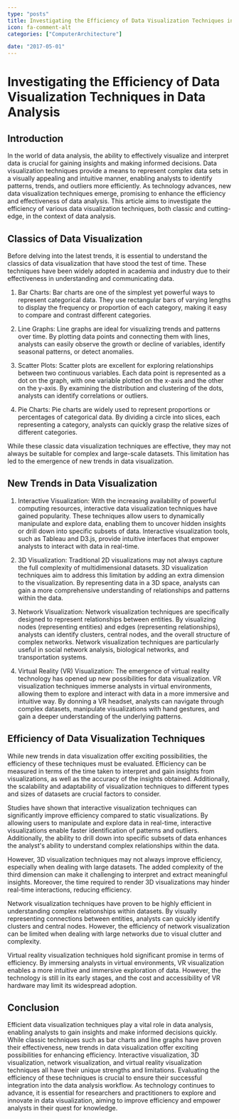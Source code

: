 ```yaml
---
type: "posts"
title: Investigating the Efficiency of Data Visualization Techniques in Data Analysis
icon: fa-comment-alt
categories: ["ComputerArchitecture"]

date: "2017-05-01"
---
```




# Investigating the Efficiency of Data Visualization Techniques in Data Analysis

## Introduction

In the world of data analysis, the ability to effectively visualize and interpret data is crucial for gaining insights and making informed decisions. Data visualization techniques provide a means to represent complex data sets in a visually appealing and intuitive manner, enabling analysts to identify patterns, trends, and outliers more efficiently. As technology advances, new data visualization techniques emerge, promising to enhance the efficiency and effectiveness of data analysis. This article aims to investigate the efficiency of various data visualization techniques, both classic and cutting-edge, in the context of data analysis.

## Classics of Data Visualization

Before delving into the latest trends, it is essential to understand the classics of data visualization that have stood the test of time. These techniques have been widely adopted in academia and industry due to their effectiveness in understanding and communicating data.

1. Bar Charts: Bar charts are one of the simplest yet powerful ways to represent categorical data. They use rectangular bars of varying lengths to display the frequency or proportion of each category, making it easy to compare and contrast different categories.

2. Line Graphs: Line graphs are ideal for visualizing trends and patterns over time. By plotting data points and connecting them with lines, analysts can easily observe the growth or decline of variables, identify seasonal patterns, or detect anomalies.

3. Scatter Plots: Scatter plots are excellent for exploring relationships between two continuous variables. Each data point is represented as a dot on the graph, with one variable plotted on the x-axis and the other on the y-axis. By examining the distribution and clustering of the dots, analysts can identify correlations or outliers.

4. Pie Charts: Pie charts are widely used to represent proportions or percentages of categorical data. By dividing a circle into slices, each representing a category, analysts can quickly grasp the relative sizes of different categories.

While these classic data visualization techniques are effective, they may not always be suitable for complex and large-scale datasets. This limitation has led to the emergence of new trends in data visualization.

## New Trends in Data Visualization

1. Interactive Visualization: With the increasing availability of powerful computing resources, interactive data visualization techniques have gained popularity. These techniques allow users to dynamically manipulate and explore data, enabling them to uncover hidden insights or drill down into specific subsets of data. Interactive visualization tools, such as Tableau and D3.js, provide intuitive interfaces that empower analysts to interact with data in real-time.

2. 3D Visualization: Traditional 2D visualizations may not always capture the full complexity of multidimensional datasets. 3D visualization techniques aim to address this limitation by adding an extra dimension to the visualization. By representing data in a 3D space, analysts can gain a more comprehensive understanding of relationships and patterns within the data.

3. Network Visualization: Network visualization techniques are specifically designed to represent relationships between entities. By visualizing nodes (representing entities) and edges (representing relationships), analysts can identify clusters, central nodes, and the overall structure of complex networks. Network visualization techniques are particularly useful in social network analysis, biological networks, and transportation systems.

4. Virtual Reality (VR) Visualization: The emergence of virtual reality technology has opened up new possibilities for data visualization. VR visualization techniques immerse analysts in virtual environments, allowing them to explore and interact with data in a more immersive and intuitive way. By donning a VR headset, analysts can navigate through complex datasets, manipulate visualizations with hand gestures, and gain a deeper understanding of the underlying patterns.

## Efficiency of Data Visualization Techniques

While new trends in data visualization offer exciting possibilities, the efficiency of these techniques must be evaluated. Efficiency can be measured in terms of the time taken to interpret and gain insights from visualizations, as well as the accuracy of the insights obtained. Additionally, the scalability and adaptability of visualization techniques to different types and sizes of datasets are crucial factors to consider.

Studies have shown that interactive visualization techniques can significantly improve efficiency compared to static visualizations. By allowing users to manipulate and explore data in real-time, interactive visualizations enable faster identification of patterns and outliers. Additionally, the ability to drill down into specific subsets of data enhances the analyst's ability to understand complex relationships within the data.

However, 3D visualization techniques may not always improve efficiency, especially when dealing with large datasets. The added complexity of the third dimension can make it challenging to interpret and extract meaningful insights. Moreover, the time required to render 3D visualizations may hinder real-time interactions, reducing efficiency.

Network visualization techniques have proven to be highly efficient in understanding complex relationships within datasets. By visually representing connections between entities, analysts can quickly identify clusters and central nodes. However, the efficiency of network visualization can be limited when dealing with large networks due to visual clutter and complexity.

Virtual reality visualization techniques hold significant promise in terms of efficiency. By immersing analysts in virtual environments, VR visualization enables a more intuitive and immersive exploration of data. However, the technology is still in its early stages, and the cost and accessibility of VR hardware may limit its widespread adoption.

## Conclusion

Efficient data visualization techniques play a vital role in data analysis, enabling analysts to gain insights and make informed decisions quickly. While classic techniques such as bar charts and line graphs have proven their effectiveness, new trends in data visualization offer exciting possibilities for enhancing efficiency. Interactive visualization, 3D visualization, network visualization, and virtual reality visualization techniques all have their unique strengths and limitations. Evaluating the efficiency of these techniques is crucial to ensure their successful integration into the data analysis workflow. As technology continues to advance, it is essential for researchers and practitioners to explore and innovate in data visualization, aiming to improve efficiency and empower analysts in their quest for knowledge.